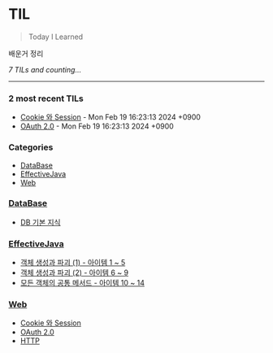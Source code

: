 # TIL
> Today I Learned

배운거 정리


_7 TILs and counting..._

---

### 2 most recent TILs

- [Cookie 와 Session](Web/Cookie&Session.md) - Mon Feb 19 16:23:13 2024 +0900
- [OAuth 2.0](Web/OAuth.md) - Mon Feb 19 16:23:13 2024 +0900

### Categories

- [DataBase](#DataBase)
- [EffectiveJava](#EffectiveJava)
- [Web](#Web)

### [DataBase](#DataBase)
- [DB 기본 지식](DataBase/기본지식.md)

### [EffectiveJava](#EffectiveJava)
- [객체 생성과 파괴 (1) - 아이템 1 ~ 5](EffectiveJava/ItemOneToFive.md)
- [객체 생성과 파괴 (2) - 아이템 6 ~ 9](EffectiveJava/ItemSixToNine.md)
- [모든 객체의 공통 메서드 - 아이템 10 ~ 14](EffectiveJava/ItemTenToFour.md)

### [Web](#Web)
- [Cookie 와 Session](Web/Cookie&Session.md)
- [OAuth 2.0](Web/OAuth.md)
- [HTTP](Web/http.md)

[1]: https://simonwillison.net/2020/Apr/20/self-rewriting-readme/
[2]: https://github.com/jbranchaud/til

